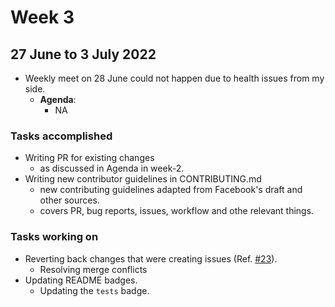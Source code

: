 # Week 3
## 27 June to 3 July 2022
+ Weekly meet on 28 June could not happen due to health issues from my side.
    + **Agenda**:
        + NA

### Tasks accomplished
+ Writing PR for existing changes
    + as discussed in Agenda in week-2.
+ Writing new contributor guidelines in CONTRIBUTING.md
    + new contributing guidelines adapted from Facebook's draft and other sources.
    + covers PR, bug reports, issues, workflow and othe relevant things.

### Tasks working on
+ Reverting back changes that were creating issues (Ref. [#23](https://github.com/iobis/pyobis/pull/23)).
    + Resolving merge conflicts
+ Updating README badges.
    + Updating the `tests` badge.
